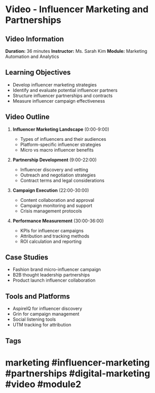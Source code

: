 # Video - Influencer Marketing and Partnerships

## Video Information

**Duration:** 36 minutes
**Instructor:** Ms. Sarah Kim
**Module:** Marketing Automation and Analytics

## Learning Objectives

- Develop influencer marketing strategies
- Identify and evaluate potential influencer partners
- Structure influencer partnerships and contracts
- Measure influencer campaign effectiveness

## Video Outline

1. **Influencer Marketing Landscape** (0:00-9:00)
   - Types of influencers and their audiences
   - Platform-specific influencer strategies
   - Micro vs macro influencer benefits

2. **Partnership Development** (9:00-22:00)
   - Influencer discovery and vetting
   - Outreach and negotiation strategies
   - Contract terms and legal considerations

3. **Campaign Execution** (22:00-30:00)
   - Content collaboration and approval
   - Campaign monitoring and support
   - Crisis management protocols

4. **Performance Measurement** (30:00-36:00)
   - KPIs for influencer campaigns
   - Attribution and tracking methods
   - ROI calculation and reporting

## Case Studies

- Fashion brand micro-influencer campaign
- B2B thought leadership partnerships
- Product launch influencer collaboration

## Tools and Platforms

- AspireIQ for influencer discovery
- Grin for campaign management
- Social listening tools
- UTM tracking for attribution

## Tags

# marketing #influencer-marketing #partnerships #digital-marketing #video #module2
